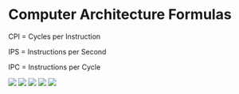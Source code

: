 # Computer Architecture Formulas

CPI = Cycles per Instruction

IPS = Instructions per Second

IPC = Instructions per Cycle


<img src="https://latex.codecogs.com/gif.latex?CPUTime=\frac{ClockCycles}{ClockRate}" />

<img src="https://latex.codecogs.com/gif.latex?ClockCycles=InstructionCount*CPI" />

<img src="https://latex.codecogs.com/gif.latex?IPS=\frac{ClockRate}{CPI}" />

<img src="https://latex.codecogs.com/gif.latex?IPC=\frac{InstructionCount}{Time*ClockRate}" />

<img src="https://latex.codecogs.com/gif.latex?MIPS=\frac{ClockRate}{CPI*10^6}" />
